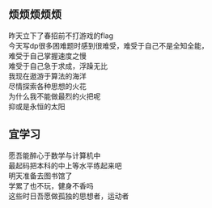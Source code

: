 ## 烦烦烦烦烦
昨天立下了春招前不打游戏的flag  
今天写dp很多困难题时感到很难受，难受于自己不是全知全能，  
难受于自己掌握速度之慢  
难受于自己急于求成，浮躁无比  
我现在遨游于算法的海洋  
尽情探索各种思想的火花  
为什么我不能做最烈的火把呢  
抑或是永恒的太阳


## 宜学习
愿吾能醉心于数学与计算机中  
最起码把本科的中上等水平练起来吧  
明天准备去图书馆了  
学累了也不玩，健身不香吗  
这些时日吾愿做孤独的思想者，运动者
